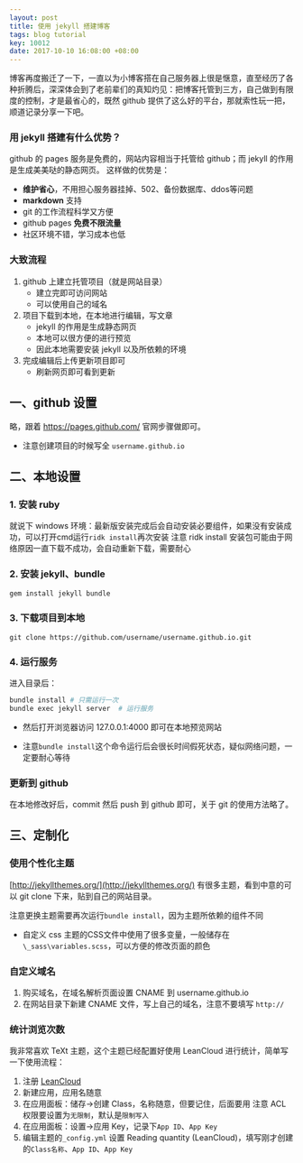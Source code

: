```yaml
---
layout: post
title: 使用 jekyll 搭建博客
tags: blog tutorial
key: 10012
date: 2017-10-10 16:08:00 +08:00
---
```


博客再度搬迁了一下，一直以为小博客搭在自己服务器上很是惬意，直至经历了各种折腾后，深深体会到了老前辈们的真知灼见：把博客托管到三方，自己做到有限度的控制，才是最省心的，既然 github 提供了这么好的平台，那就索性玩一把，顺道记录分享一下吧。

### 用 jekyll 搭建有什么优势？
github 的 pages 服务是免费的，网站内容相当于托管给 github；而 jekyll 的作用是生成美美哒的静态网页。
这样做的优势是：
- **维护省心**，不用担心服务器挂掉、502、备份数据库、ddos等问题
- **markdown** 支持
- git 的工作流程科学又方便
- github pages **免费不限流量**
- 社区环境不错，学习成本也低

### 大致流程
1. github 上建立托管项目（就是网站目录）
    - 建立完即可访问网站
    - 可以使用自己的域名
1. 项目下载到本地，在本地进行编辑，写文章
    - jekyll 的作用是生成静态网页
    - 本地可以很方便的进行预览
    - 因此本地需要安装 jekyll 以及所依赖的环境
1. 完成编辑后上传更新项目即可
    - 刷新网页即可看到更新

## 一、github 设置
略，跟着 https://pages.github.com/ 官网步骤做即可。

- 注意创建项目的时候写全 `username.github.io`

## 二、本地设置
### 1. 安装 ruby
就说下 windows 环境：最新版安装完成后会自动安装必要组件，如果没有安装成功，可以打开cmd运行`ridk install`再次安装
注意 ridk install 安装包可能由于网络原因一直下载不成功，会自动重新下载，需要耐心

### 2. 安装 jekyll、bundle
```bash
gem install jekyll bundle
```

### 3. 下载项目到本地
`git clone https://github.com/username/username.github.io.git`

### 4. 运行服务
进入目录后：

```bash
bundle install # 只需运行一次
bundle exec jekyll server  # 运行服务
```

- 然后打开浏览器访问 127.0.0.1:4000 即可在本地预览网站

- 注意`bundle install`这个命令运行后会很长时间假死状态，疑似网络问题，一定要耐心等待

### 更新到 github
在本地修改好后，commit 然后 push 到 github 即可，关于 git 的使用方法略了。

## 三、定制化

### 使用个性化主题

[http://jekyllthemes.org/](http://jekyllthemes.org/) 有很多主题，看到中意的可以 git clone 下来，贴到自己的网站目录。

注意更换主题需要再次运行`bundle install`，因为主题所依赖的组件不同

- 自定义 css
主题的CSS文件中使用了很多变量，一般储存在`\_sass\variables.scss`，可以方便的修改页面的颜色

### 自定义域名
1. 购买域名，在域名解析页面设置 CNAME 到 username.github.io
1. 在网站目录下新建 CNAME 文件，写上自己的域名，注意不要填写 `http://`

### 统计浏览次数
我非常喜欢 TeXt 主题，这个主题已经配置好使用 LeanCloud 进行统计，简单写一下使用流程：

1. 注册 [LeanCloud](https://leancloud.cn)
1. 新建应用，应用名随意
1. 在应用面板：储存->创建 Class，名称随意，但要记住，后面要用
    注意 ACL 权限要设置为`无限制`，默认是`限制写入`
1. 在应用面板：设置->应用 Key，记录下`App ID`、`App Key`
1. 编辑主题的`_config.yml`
    设置 Reading quantity (LeanCloud)，填写刚才创建的`Class名称`、`App ID`、`App Key`